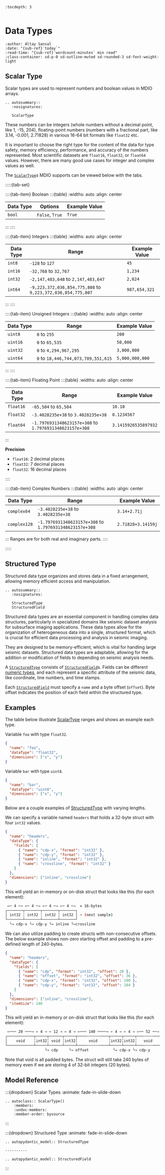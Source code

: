 ```{eval-rst}
:tocdepth: 3
```

```{currentModule} mdio.schemas.dtype

```

# Data Types

```{article-info}
:author: Altay Sansal
:date: "{sub-ref}`today`"
:read-time: "{sub-ref}`wordcount-minutes` min read"
:class-container: sd-p-0 sd-outline-muted sd-rounded-3 sd-font-weight-light
```

## Scalar Type

Scalar types are used to represent numbers and boolean values in MDIO arrays.

```{eval-rst}
.. autosummary::
   :nosignatures:

   ScalarType
```

These numbers can be integers (whole numbers without a decimal
point, like 1, -15, 204), floating-point numbers (numbers with a fractional part,
like 3.14, -0.001, 2.71828) in various 16-64 bit formats like `float32` etc.

It is important to choose the right type for the content of the data for type safety,
memory efficiency, performance, and accuracy of the numbers represented. Most scientific
datasets are `float16`, `float32`, or `float64` values. However, there are many good
use cases for integer and complex values as well.

The [`ScalarType`](#ScalarType)s MDIO supports can be viewed below with the tabs.

:::::{tab-set}

::::{tab-item} Boolean
:::{table}
:widths: auto
:align: center

| Data Type | Options         | Example Value |
| --------- | --------------- | ------------- |
| `bool`    | `False`, `True` | `True`        |

:::
::::

::::{tab-item} Integers
:::{table}
:widths: auto
:align: center

| Data Type | Range                                                       | Example Value |
| --------- | ----------------------------------------------------------- | ------------- |
| `int8`    | `-128` to `127`                                             | `45`          |
| `int16`   | `-32,768` to `32,767`                                       | `1,234`       |
| `int32`   | `-2,147,483,648` to `2,147,483,647`                         | `2,024`       |
| `int64`   | `-9,223,372,036,854,775,808` to `9,223,372,036,854,775,807` | `987,654,321` |

:::
::::

::::{tab-item} Unsigned Integers
:::{table}
:widths: auto
:align: center

| Data Type | Range                               | Example Value   |
| --------- | ----------------------------------- | --------------- |
| `uint8`   | `0` to `255`                        | `200`           |
| `uint16`  | `0` to `65,535`                     | `50,000`        |
| `uint32`  | `0` to `4,294,967,295`              | `3,000,000`     |
| `uint64`  | `0` to `18,446,744,073,709,551,615` | `5,000,000,000` |

:::
::::

::::{tab-item} Floating Point
:::{table}
:widths: auto
:align: center

| Data Type | Range                                                   | Example Value        |
| --------- | ------------------------------------------------------- | -------------------- |
| `float16` | `-65,504` to `65,504`                                   | `10.10`              |
| `float32` | `-3.4028235e+38` to `3.4028235e+38`                     | `0.1234567`          |
| `float64` | `-1.7976931348623157e+308` to `1.7976931348623157e+308` | `3.1415926535897932` |

:::

**Precision**

- `float16`: 2 decimal places
- `float32`: 7 decimal places
- `float32`: 16 decimal places

::::

::::{tab-item} Complex Numbers
:::{table}
:widths: auto
:align: center

| Data Type    | Range                                                   | Example Value      |
| ------------ | ------------------------------------------------------- | ------------------ |
| `complex64`  | `-3.4028235e+38` to `3.4028235e+38`                     | `3.14+2.71j`       |
| `complex128` | `-1.7976931348623157e+308` to `1.7976931348623157e+308` | `2.71828+3.14159j` |

:::
Ranges are for both real and imaginary parts.
::::

:::::

## Structured Type

Structured data type organizes and stores data in a fixed arrangement, allowing memory
efficient access and manipulation.

```{eval-rst}
.. autosummary::
   :nosignatures:

   StructuredType
   StructuredField
```

Structured data types are an essential component in handling complex data structures,
particularly in specialized domains like seismic dataset analysis for subsurface
imaging applications. These data types allow for the organization of heterogeneous
data into a single, structured format, which is crucial for efficient data processing
and analysis in seismic imaging.

They are designed to be memory-efficient, which is vital for handling large seismic
datasets. Structured data types are adaptable, allowing for the addition or
modification of fields to depending on seismic analysis needs.

A [`StructuredType`](#StructuredType) consists of [`StructuredField`](#StructuredField)s.
Fields can be different [numeric types](#numeric-types), and each represent a specific
attribute of the seismic data, like coordinate, line numbers, and time stamps.

Each [`StructuredField`](#StructuredField) must specify a `name` and a byte offset
(`offset`). Byte offset indicates the position of each field within the structured
type.

## Examples

The table below illustrate [ScalarType](#ScalarType) ranges and shows an example each
type.

Variable `foo` with type `float32`.

```json
{
  "name": "foo",
  "dataType": "float32",
  "dimensions": ["x", "y"]
}
```

Variable `bar` with type `uint8`.

```json
{
  "name": "bar",
  "dataType": "uint8",
  "dimensions": ["x", "y"]
}
```

Below are a couple examples of [StructuredType](#StructuredType) with varying lengths.

We can specify a variable named `headers` that holds a 32-byte struct with
four `int32` values.

```json
{
  "name": "headers",
  "dataType": {
    "fields": [
      { "name": "cdp-x", "format": "int32" },
      { "name": "cdp-y", "format": "int32" },
      { "name": "inline", "format": "int32" },
      { "name": "crossline", "format": "int32" }
    ]
  },
  "dimensions": ["inline", "crossline"]
}
```

This will yield an in-memory or on-disk struct that looks like this (for each element):

```bash
 ←─ 4 ─→ ←─ 4 ─→ ←─ 4 ─→ ←─ 4 ─→  = 16-bytes
┌───────┬───────┬───────┬───────┐
│ int32 ╎ int32 ╎ int32 ╎ int32 │ ⋯ (next sample)
└───────┴───────┴───────┴───────┘
  └→ cdp-x └→ cdp-y └→ inline └→crossline
```

We can also utilize padding to create structs with non-consecutive offsets. The below
example shows non-zero starting offset and padding to a pre-defined length of 240-bytes.

```json
{
  "name": "headers",
  "dataType": {
    "fields": [
      { "name": "cdp", "format": "int32", "offset": 20 },
      { "name": "offset", "format": "int32", "offset": 36 },
      { "name": "cdp-x", "format": "int32", "offset": 180 },
      { "name": "cdp-y", "format": "int32", "offset": 184 }
    ]
  },
  "dimensions": ["inline", "crossline"],
  "itemSize": 240
}
```

This will yield an in-memory or on-disk struct that looks like this (for each element):

```bash
 ←─── 20 ───→ ← 4 → ← 12 → ← 4 → ←─── 140 ────→ ← 4 → ← 4 → ←── 52 ──→  = 240-bytes
┌────────────┬─────┬──────┬─────┬────╌╌╌╌╌╌────┬─────┬─────┬───╌╌╌╌───┐
│    void    ╎int32╎ void ╎int32╎     void     ╎int32╎int32╎   void   │ ⋯ (next sample)
└────────────┴─────┴──────┴─────┴────╌╌╌╌╌╌────┴─────┴─────┴───╌╌╌╌───┘
                  └→ cdp     └→ offset           └→ cdp-x └→ cdp-y
```

Note that void is all padded bytes. The struct will still take 240 bytes of memory even
if we are storing 4 of 32-bit integers (20 bytes).

## Model Reference

:::{dropdown} Scalar Types
:animate: fade-in-slide-down

```{eval-rst}
.. autoclass:: ScalarType()
    :members:
    :undoc-members:
    :member-order: bysource
```

:::

:::{dropdown} Structured Type
:animate: fade-in-slide-down

```{eval-rst}
.. autopydantic_model:: StructuredType

----------

.. autopydantic_model:: StructuredField
```

:::
